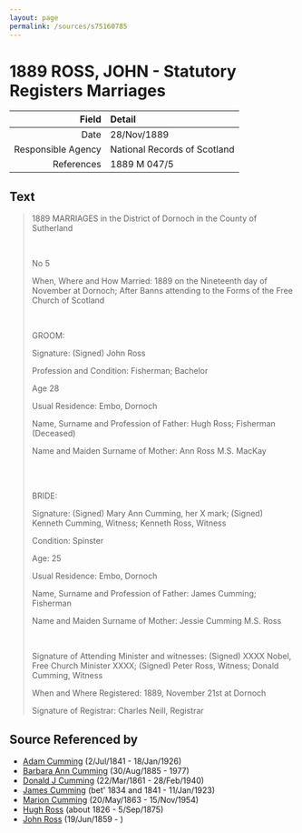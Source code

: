 ```yaml
---
layout: page
permalink: /sources/s75160785
---
```


# 1889 ROSS, JOHN - Statutory Registers Marriages

Field | Detail
---:|:---
Date | 28/Nov/1889
Responsible Agency | National Records of Scotland
References | 1889 M 047/5

## Text

> 1889 MARRIAGES in the District of Dornoch in the County of Sutherland
>
> <br/>
>
> No 5
>
> When, Where and How Married: 1889 on the Nineteenth day of November at Dornoch; After Banns attending to the Forms of the Free Church of Scotland
>
> <br/>
>
> GROOM:
>
> Signature: (Signed) John Ross
>
> Profession and Condition: Fisherman; Bachelor
>
> Age 28
>
> Usual Residence: Embo, Dornoch
>
> Name, Surname and Profession of Father: Hugh Ross; Fisherman (Deceased)
>
> Name and Maiden Surname of Mother: Ann Ross M.S. MacKay
>
> <br/>
>
> <br/>
>
> BRIDE:
>
> Signature: (Signed) Mary Ann Cumming, her X mark; (Signed) Kenneth Cumming, Witness; Kenneth Ross, Witness
>
> Condition: Spinster
>
> Age: 25
>
> Usual Residence: Embo, Dornoch
>
> Name, Surname and Profession of Father: James Cumming; Fisherman
>
> Name and Maiden Surname of Mother: Jessie Cumming M.S. Ross
>
> <br/>
>
> Signature of Attending Minister and witnesses: (Signed) XXXX Nobel, Free Church Minister XXXX; (Signed) Peter Ross, Witness; Donald Cumming, Witness
>
> When and Where Registered: 1889, November 21st at Dornoch
>
> Signature of Registrar: Charles Neill, Registrar
>

## Source Referenced by

* [Adam Cumming](../people/@55409960@-adam-cumming-b1841-7-2-d1926-1-18.md) (2/Jul/1841 - 18/Jan/1926)
* [Barbara Ann Cumming](../people/@57039529@-barbara-ann-cumming-b1885-8-30-d1977.md) (30/Aug/1885 - 1977)
* [Donald J Cumming](../people/@20465544@-donald-j-cumming-b1861-3-22-d1940-2-28.md) (22/Mar/1861 - 28/Feb/1940)
* [James Cumming](../people/@66384942@-james-cumming-b1834~1841-d1923-1-11.md) (bet' 1834 and 1841 - 11/Jan/1923)
* [Marion Cumming](../people/@59851647@-marion-cumming-b1863-5-20-d1954-11-15.md) (20/May/1863 - 15/Nov/1954)
* [Hugh Ross](../people/@10594034@-hugh-ross-b1826-d1875-9-5.md) (about 1826 - 5/Sep/1875)
* [John Ross](../people/@75057664@-john-ross-b1859-6-19-d.md) (19/Jun/1859 - )
